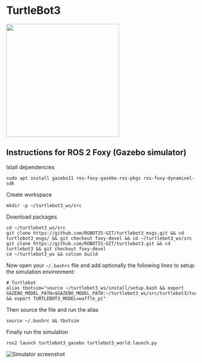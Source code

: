 # TurtleBot3
<img src="https://github.com/ROBOTIS-GIT/emanual/blob/master/assets/images/platform/turtlebot3/logo_turtlebot3.png" width="300">  


## Instructions for ROS 2 Foxy (Gazebo simulator)

Istall dependencies
```
sudo apt install gazebo11 ros-foxy-gazebo-ros-pkgs ros-foxy-dynamixel-sdk
```

Create workspace
```
mkdir -p ~/turtlebot3_ws/src
```

Download packages
```
cd ~/turtlebot3_ws/src
git clone https://github.com/ROBOTIS-GIT/turtlebot3_msgs.git && cd turtlebot3_msgs/ && git checkout foxy-devel && cd ~/turtlebot3_ws/src
git clone https://github.com/ROBOTIS-GIT/turtlebot3.git && cd turtlebot3 && git checkout foxy-devel
cd ~/turtlebot3_ws && colcon build
```

Now open your `~/.bashrc` file and add optionally the following lines to setup the simulation environment:
```
# Turtlebot
alias tbotsim="source ~/turtlebot3_ws/install/setup.bash && export GAZEBO_MODEL_PATH=$GAZEBO_MODEL_PATH:~/turtlebot3_ws/src/turtlebot3/turtlebot3_simulations/turtlebot3_gazebo/models && export TURTLEBOT3_MODEL=waffle_pi"
```

Then source the file and run the alias
```
source ~/.bashrc && tbotsim
```

Finally run the simulation
```
ros2 launch turtlebot3_gazebo turtlebot3_world.launch.py
```

![Simulator screenshot](./sim.png)
